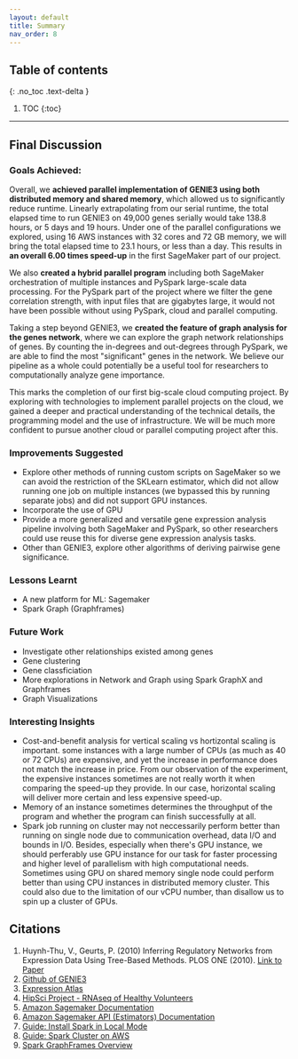 ```yaml
---
layout: default
title: Summary
nav_order: 8
---
```


## Table of contents
{: .no_toc .text-delta }

1. TOC
{:toc}

---

## Final Discussion

### Goals Achieved:
Overall, we **achieved parallel implementation of GENIE3 using both distributed memory and shared memory**, which allowed us to significantly reduce runtime. Linearly extrapolating from our serial runtime, the total elapsed time to run GENIE3 on 49,000 genes serially would take 138.8 hours, or 5 days and 19 hours. Under one of the parallel configurations we explored, using 16 AWS instances with 32 cores and 72 GB memory, we will bring the total elapsed time to 23.1 hours, or less than a day. This results in **an overall 6.00 times speed-up** in the first SageMaker part of our project.

We also **created a hybrid parallel program** including both SageMaker orchestration of multiple instances and PySpark large-scale data processing. For the PySpark part of the project where we filter the gene correlation strength, with input files that are gigabytes large, it would not have been possible without using PySpark, cloud and parallel computing. 

Taking a step beyond GENIE3, we **created the feature of graph analysis for the genes network**, where we can explore the graph network relationships of genes. By counting the in-degrees and out-degrees through PySpark, we are able to find the most "significant" genes in the network. We believe our pipeline as a whole could potentially be a useful tool for researchers to computationally analyze gene importance.

This marks the completion of our first big-scale cloud computing project. By exploring with technologies to implement parallel projects on the cloud, we gained a deeper and practical understanding of the technical details, the programming model and the use of infrastructure. We will be much more confident to pursue another cloud or parallel computing project after this.


### Improvements Suggested
* Explore other methods of running custom scripts on SageMaker so we can avoid the restriction of the SKLearn estimator, which did not allow running one job on multiple instances (we bypassed this by running separate jobs) and did not support GPU instances.
* Incorporate the use of GPU
* Provide a more generalized and versatile gene expression analysis pipeline involving both SageMaker and PySpark, so other researchers could use reuse this for diverse gene expression analysis tasks.
* Other than GENIE3, explore other algorithms of deriving pairwise gene significance.

### Lessons Learnt
* A new platform for ML: Sagemaker
* Spark Graph (Graphframes)

### Future Work
* Investigate other relationships existed among genes
* Gene clustering
* Gene classficiation
* More explorations in Network and Graph using Spark GraphX and Graphframes
* Graph Visualizations

### Interesting Insights
* Cost-and-benefit analysis for vertical scaling vs hortizontal scaling is important. some instances with a large number of CPUs (as much as 40 or 72 CPUs) are expensive, and yet the increase in performance does not match the increase in price. From our observation of the experiment, the expensive instances sometimes are not really worth it when comparing the speed-up they provide. In our case, horizontal scaling will deliver more certain and less expensive speed-up.
* Memory of an instance sometimes determines the throughput of the program and whether the program can finish successfully at all. 
* Spark job running on cluster may not neccessarily perform better than running on single node due to communication overhead, data I/O and bounds in I/O. Besides, especially when there's GPU instance, we should perferably use GPU instance for our task for faster processing and higher level of parallelism with high computational needs. Sometimes using GPU on shared memory single node could perform better than using CPU instances in distributed memory cluster. This could also due to the limitation of our vCPU number, than disallow us to spin up a cluster of GPUs.

## Citations
1. Huynh-Thu, V., Geurts, P. (2010) Inferring Regulatory Networks from Expression Data Using Tree-Based Methods. PLOS ONE (2010).
[Link to Paper](https://doi.org/10.1371/journal.pone.0012776) 
3. [Github of GENIE3](https://github.com/vahuynh/GENIE3)
4. [Expression Atlas](https://www.ebi.ac.uk/gxa/experiments)
5. [HipSci Project - RNAseq of Healthy Volunteers](https://www.ebi.ac.uk/gxa/experiments/E-ENAD-35/Results)
6. [Amazon Sagemaker Documentation](https://docs.aws.amazon.com/sagemaker/latest/dg/whatis.html)
7. [Amazon Sagemaker API (Estimators) Documentation](https://sagemaker.readthedocs.io/en/stable/api/training/estimators.html)
8. [Guide: Install Spark in Local Mode](https://harvard-iacs.github.io/2021-CS205/labs/I9/I9.pdf)
9. [Guide: Spark Cluster on AWS](https://harvard-iacs.github.io/2021-CS205/labs/I10/I10.pdf)
10. [Spark GraphFrames Overview](http://graphframes.github.io/graphframes/docs/_site/)
